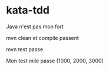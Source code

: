 # kata-tdd

Java n'est pas mon fort

mvn clean et compile passent

mvn test passe

Mon test mile passe (1000, 2000, 3000)
